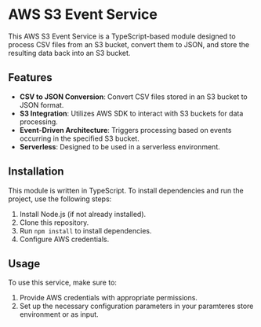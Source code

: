 # AWS S3 Event Service

This AWS S3 Event Service is a TypeScript-based module designed to process CSV files from an S3 bucket, convert them to JSON, and store the resulting data back into an S3 bucket.

## Features

- **CSV to JSON Conversion**: Convert CSV files stored in an S3 bucket to JSON format.
- **S3 Integration**: Utilizes AWS SDK to interact with S3 buckets for data processing.
- **Event-Driven Architecture**: Triggers processing based on events occurring in the specified S3 bucket.
- **Serverless**: Designed to be used in a serverless environment.

## Installation

This module is written in TypeScript. To install dependencies and run the project, use the following steps:

1. Install Node.js (if not already installed).
2. Clone this repository.
3. Run `npm install` to install dependencies.
4. Configure AWS credentials.

## Usage

To use this service, make sure to:

1. Provide AWS credentials with appropriate permissions.
2. Set up the necessary configuration parameters in your paramteres store environment or as input.
